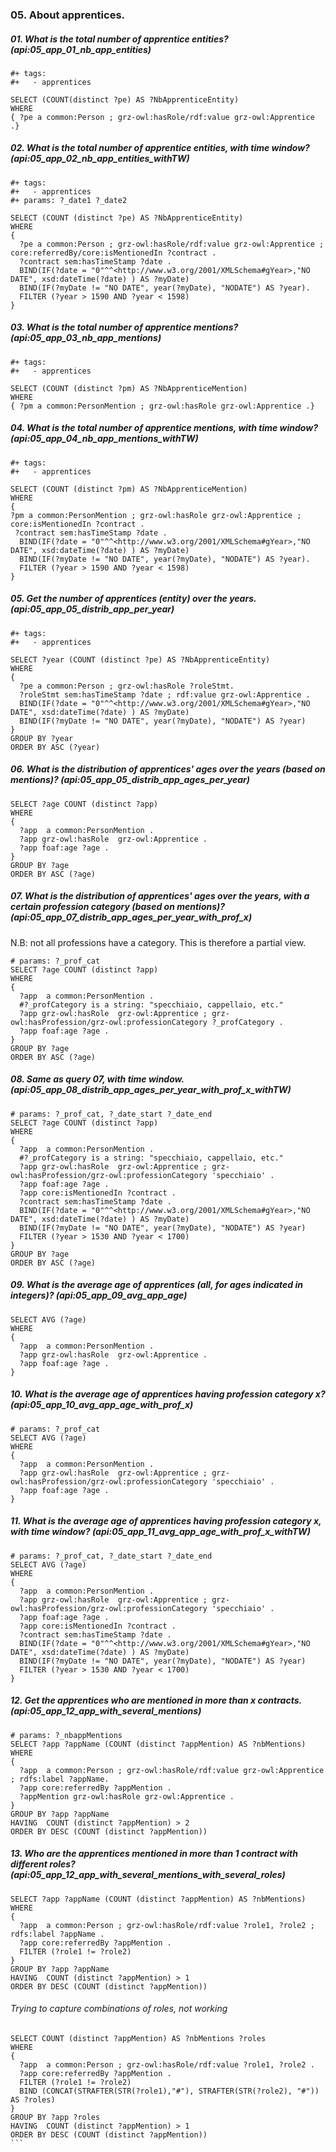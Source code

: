 
### 05. About apprentices.

##### 01. What is the total number of apprentice entities? (api:05_app_01_nb_app_entities)

```sparql
#+ tags:
#+   - apprentices

SELECT (COUNT(distinct ?pe) AS ?NbApprenticeEntity)
WHERE
{ ?pe a common:Person ; grz-owl:hasRole/rdf:value grz-owl:Apprentice .}
```

##### 02. What is the total number of apprentice entities, with time window? (api:05_app_02_nb_app_entities_withTW)
```sparql
#+ tags:
#+   - apprentices
#+ params: ?_date1 ?_date2

SELECT (COUNT (distinct ?pe) AS ?NbApprenticeEntity)
WHERE
{ 
  ?pe a common:Person ; grz-owl:hasRole/rdf:value grz-owl:Apprentice ; core:referredBy/core:isMentionedIn ?contract .
  ?contract sem:hasTimeStamp ?date .
  BIND(IF(?date = "0"^^<http://www.w3.org/2001/XMLSchema#gYear>,"NO DATE", xsd:dateTime(?date) ) AS ?myDate) 
  BIND(IF(?myDate != "NO DATE", year(?myDate), "NODATE") AS ?year).
  FILTER (?year > 1590 AND ?year < 1598)
}
```

##### 03. What is the total number of apprentice mentions? (api:05_app_03_nb_app_mentions)
```sparql
#+ tags:
#+   - apprentices

SELECT (COUNT (distinct ?pm) AS ?NbApprenticeMention)
WHERE
{ ?pm a common:PersonMention ; grz-owl:hasRole grz-owl:Apprentice .}
```

##### 04. What is the total number of apprentice mentions, with time window? (api:05_app_04_nb_app_mentions_withTW)
```sparql
#+ tags:
#+   - apprentices

SELECT (COUNT (distinct ?pm) AS ?NbApprenticeMention)
WHERE
{ 
?pm a common:PersonMention ; grz-owl:hasRole grz-owl:Apprentice ; core:isMentionedIn ?contract .
 ?contract sem:hasTimeStamp ?date .
  BIND(IF(?date = "0"^^<http://www.w3.org/2001/XMLSchema#gYear>,"NO DATE", xsd:dateTime(?date) ) AS ?myDate) 
  BIND(IF(?myDate != "NO DATE", year(?myDate), "NODATE") AS ?year).
  FILTER (?year > 1590 AND ?year < 1598)
}
```

##### 05. Get the number of apprentices (entity) over the years. (api:05_app_05_distrib_app_per_year)
```sparql
#+ tags:
#+   - apprentices

SELECT ?year (COUNT (distinct ?pe) AS ?NbApprenticeEntity)
WHERE
{
  ?pe a common:Person ; grz-owl:hasRole ?roleStmt.
  ?roleStmt sem:hasTimeStamp ?date ; rdf:value grz-owl:Apprentice .
  BIND(IF(?date = "0"^^<http://www.w3.org/2001/XMLSchema#gYear>,"NO DATE", xsd:dateTime(?date) ) AS ?myDate) 
  BIND(IF(?myDate != "NO DATE", year(?myDate), "NODATE") AS ?year)
}
GROUP BY ?year
ORDER BY ASC (?year)
```

##### 06. What is the distribution of apprentices' ages over the years (based on mentions)? (api:05_app_05_distrib_app_ages_per_year)
```sparql
SELECT ?age COUNT (distinct ?app) 
WHERE
{
  ?app  a common:PersonMention .
  ?app grz-owl:hasRole  grz-owl:Apprentice .
  ?app foaf:age ?age .
}
GROUP BY ?age
ORDER BY ASC (?age)
```

##### 07. What is the distribution of apprentices' ages over the years, with a certain profession category (based on mentions)? (api:05_app_07_distrib_app_ages_per_year_with_prof_x)
N.B: not all professions have a category. This is therefore a partial view.
```sparql
# params: ?_prof_cat
SELECT ?age COUNT (distinct ?app) 
WHERE
{
  ?app  a common:PersonMention .
  #?_profCategory is a string: "specchiaio, cappellaio, etc."
  ?app grz-owl:hasRole  grz-owl:Apprentice ; grz-owl:hasProfession/grz-owl:professionCategory ?_profCategory .
  ?app foaf:age ?age .
}
GROUP BY ?age
ORDER BY ASC (?age)
```

##### 08. Same as query 07, with time window. (api:05_app_08_distrib_app_ages_per_year_with_prof_x_withTW)
```sparql
# params: ?_prof_cat, ?_date_start ?_date_end
SELECT ?age COUNT (distinct ?app) 
WHERE
{
  ?app  a common:PersonMention .
  #?_profCategory is a string: "specchiaio, cappellaio, etc."
  ?app grz-owl:hasRole  grz-owl:Apprentice ; grz-owl:hasProfession/grz-owl:professionCategory 'specchiaio' .
  ?app foaf:age ?age .
  ?app core:isMentionedIn ?contract .
  ?contract sem:hasTimeStamp ?date . 
  BIND(IF(?date = "0"^^<http://www.w3.org/2001/XMLSchema#gYear>,"NO DATE", xsd:dateTime(?date) ) AS ?myDate) 
  BIND(IF(?myDate != "NO DATE", year(?myDate), "NODATE") AS ?year)
  FILTER (?year > 1530 AND ?year < 1700)
}
GROUP BY ?age
ORDER BY ASC (?age)
```

##### 09. What is the average age of apprentices (all, for ages indicated in integers)? (api:05_app_09_avg_app_age)
```sparql
SELECT AVG (?age)
WHERE
{
  ?app  a common:PersonMention .
  ?app grz-owl:hasRole  grz-owl:Apprentice .
  ?app foaf:age ?age .
}
```

##### 10. What is the average age of apprentices having profession category x? (api:05_app_10_avg_app_age_with_prof_x)
```sparql
# params: ?_prof_cat
SELECT AVG (?age)
WHERE
{
  ?app  a common:PersonMention .
  ?app grz-owl:hasRole  grz-owl:Apprentice ; grz-owl:hasProfession/grz-owl:professionCategory 'specchiaio' .
  ?app foaf:age ?age .
}
```

##### 11. What is the average age of apprentices having profession category x, with time window? (api:05_app_11_avg_app_age_with_prof_x_withTW)
```sparql
# params: ?_prof_cat, ?_date_start ?_date_end
SELECT AVG (?age)
WHERE
{
  ?app  a common:PersonMention .
  ?app grz-owl:hasRole  grz-owl:Apprentice ; grz-owl:hasProfession/grz-owl:professionCategory 'specchiaio' .
  ?app foaf:age ?age .
  ?app core:isMentionedIn ?contract .
  ?contract sem:hasTimeStamp ?date . 
  BIND(IF(?date = "0"^^<http://www.w3.org/2001/XMLSchema#gYear>,"NO DATE", xsd:dateTime(?date) ) AS ?myDate) 
  BIND(IF(?myDate != "NO DATE", year(?myDate), "NODATE") AS ?year)
  FILTER (?year > 1530 AND ?year < 1700)
}
```

##### 12. Get the apprentices who are mentioned in more than x contracts. (api:05_app_12_app_with_several_mentions)
```sparql
# params: ?_nbappMentions
SELECT ?app ?appName (COUNT (distinct ?appMention) AS ?nbMentions)
WHERE
{
  ?app  a common:Person ; grz-owl:hasRole/rdf:value grz-owl:Apprentice ; rdfs:label ?appName.
  ?app core:referredBy ?appMention .
  ?appMention grz-owl:hasRole grz-owl:Apprentice .
}
GROUP BY ?app ?appName
HAVING  COUNT (distinct ?appMention) > 2
ORDER BY DESC (COUNT (distinct ?appMention))
```

##### 13. Who are the apprentices mentioned in more than 1 contract with different roles? (api:05_app_12_app_with_several_mentions_with_several_roles)
```sparql
SELECT ?app ?appName (COUNT (distinct ?appMention) AS ?nbMentions)
WHERE
{
  ?app  a common:Person ; grz-owl:hasRole/rdf:value ?role1, ?role2 ; rdfs:label ?appName .
  ?app core:referredBy ?appMention .
  FILTER (?role1 != ?role2)
}
GROUP BY ?app ?appName
HAVING  COUNT (distinct ?appMention) > 1
ORDER BY DESC (COUNT (distinct ?appMention))
```

###### Trying to capture combinations of roles, not working 
```` sparql
SELECT COUNT (distinct ?appMention) AS ?nbMentions ?roles
WHERE
{
  ?app  a common:Person ; grz-owl:hasRole/rdf:value ?role1, ?role2 .
  ?app core:referredBy ?appMention .
  FILTER (?role1 != ?role2)
  BIND (CONCAT(STRAFTER(STR(?role1),"#"), STRAFTER(STR(?role2), "#")) AS ?roles)
}
GROUP BY ?app ?roles
HAVING  COUNT (distinct ?appMention) > 1
ORDER BY DESC (COUNT (distinct ?appMention))
```

